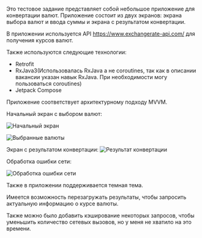 Это тестовое задание представляет собой небольшое приложение для конвертации валют. Приложение состоит из двух экранов: экрана выбора валют и ввода суммы и экрана с результатом конвертации.

В приложении используется API https://www.exchangerate-api.com/ для получения курсов валют.

Также используются следующие технологии:
- Retrofit
- RxJava3(Использовалась RxJava а не coroutines, так как в описании вакансии указан навык RxJava. При необходимости могу пользоваться coroutines)
- Jetpack Compose

Приложение соответствует архитектурному подходу MVVM.

Начальный экран с выбором валют:

![Начальный экран](./raw/img.png)


![Выбранные валюты](./raw/img_1.png)

Экран с результатом конвертации:
![Результат конвертации](./raw/img_2.png)

Обработка ошибки сети:


![Обработка ошибки сети](./raw/img_3.png)

Также в приложении поддерживается темная тема.

Имеется возможность перезагружать результаты, чтобы запросить актуальную информацию о курсе валюты.

Также можно было добавить кэширование некоторых запросов, чтобы уменьшить количество сетевых вызовов, но у меня не хватило на это времени.